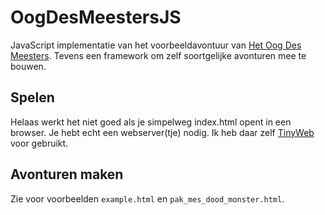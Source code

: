 # OogDesMeestersJS
JavaScript implementatie van het voorbeeldavontuur van [Het Oog Des Meesters](https://nl.wikipedia.org/wiki/Het_Oog_des_Meesters). 
Tevens een framework om zelf soortgelijke avonturen mee te bouwen.

## Spelen

Helaas werkt het niet goed als je simpelweg index.html opent in een browser. Je hebt echt een webserver(tje) nodig. 
Ik heb daar zelf [TinyWeb](https://www.ritlabs.com/en/products/tinyweb/) voor gebruikt.

## Avonturen maken

Zie voor voorbeelden `example.html` en `pak_mes_dood_monster.html`.
